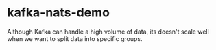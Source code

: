 # kafka-nats-demo
Although Kafka can handle a high volume of data, its doesn't scale well when we want to split data into specific groups.

